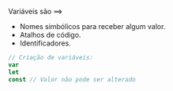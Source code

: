 Variáveis são ==> 
- Nomes simbólicos para receber algum valor.
- Atalhos de código.
- Identificadores.

```js
// Criação de variáveis:
var
let
const // Valor não pode ser alterado
```

